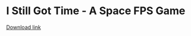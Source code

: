 # I Still Got Time - A Space FPS Game

[Download link](https://github.com/eric1932/cs498gd-fa21-project-g11/releases/tag/v1.0.0)
